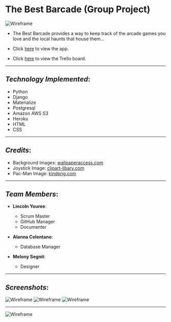 # __The Best Barcade (Group Project)__

![Wireframe](https://i.imgur.com/vhybyy9.png) 

* The Best Barcade provides a way to keep track of the arcade games you love and the local haunts that house them...

* Click [here](https://thebestbarcade.herokuapp.com/) to view the app.

* Click [here](https://trello.com/b/o3Ybyxxe/the-best-barcade-group-project) to view the Trello board. 
______________________________________________

## _Technology Implemented_:

* Python
* Django
* Materialize 
* Postgresql
* Amazon AWS S3 
* Heroku
* HTML
* CSS
______________________________________________

## _Credits_:

* Background Images: [wallpaperaccess.com ](https://wallpaperaccess.com/)
* Joystick Image: [clipart-libary.com ](http://clipart-library.com/)
* Pac-Man Image: [kindpng.com](https://www.kindpng.com/) 
______________________________________________

## _Team Members_:

* __Lincoln Youree__:
  - Scrum Master
  - GitHub Manager
  - Documenter

* __Alanna Celentano__:
  - Database Manager

* __Melony Segnit__:
  - Designer
  
______________________________________________

## _Screenshots_:

![Wireframe](https://i.imgur.com/WURm3Fz.png)
![Wireframe](https://i.imgur.com/CpFv3k8.png)
![Wireframe](https://i.imgur.com/umQXhYJ.png)
______________________________________________

![Wireframe](https://i.imgur.com/vhybyy9.png)